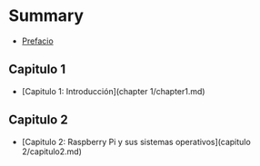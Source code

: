 # Summary

* [Prefacio](README.md)

## Capitulo 1
* [Capitulo 1: Introducción](chapter 1/chapter1.md)

## Capitulo 2
* [Capitulo 2: Raspberry Pi y sus sistemas operativos](capitulo 2/capitulo2.md)

